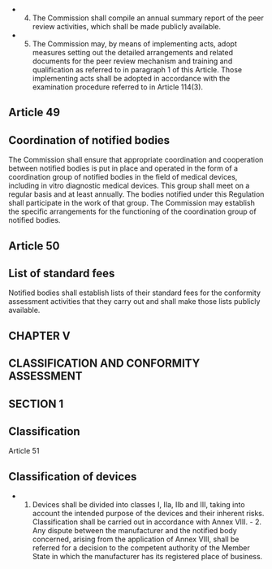 - 4. The  Commission  shall  compile  an  annual  summary  report  of  the  peer  review  activities,  which  shall  be  made publicly available.
- 5. The  Commission  may,  by  means  of  implementing  acts,  adopt  measures  setting  out  the  detailed  arrangements  and related  documents  for  the  peer  review  mechanism  and  training  and  qualification  as  referred  to  in  paragraph  1  of  this Article.  Those  implementing  acts  shall  be  adopted  in  accordance  with  the  examination  procedure  referred  to  in Article 114(3).
## Article 49
## Coordination of notified bodies
The Commission shall ensure that appropriate coordination and cooperation between notified bodies is put in place and operated  in  the  form  of  a  coordination  group  of  notified  bodies  in  the  field  of  medical  devices,  including in  vitro diagnostic medical devices. This group shall meet on a regular basis and at least annually.
The bodies notified under  this Regulation shall participate in the work of that group.
The  Commission  may  establish  the  specific  arrangements  for  the  functioning  of  the  coordination  group  of  notified bodies.
## Article 50
## List of standard fees
Notified bodies shall  establish  lists  of  their  standard  fees  for  the  conformity  assessment  activities  that  they carry out  and shall make those lists publicly available.
## CHAPTER V
## CLASSIFICATION AND CONFORMITY ASSESSMENT
## SECTION 1
## Classification
Article 51
## Classification of devices
- 1. Devices  shall  be  divided  into  classes  I,  IIa,  IIb  and  III,  taking  into  account  the  intended  purpose  of  the  devices  and their  inherent risks. Classification shall be carried out in accordance with Annex VIII. - 2. Any  dispute between  the manufacturer and the notified body  concerned, arising from  the application of Annex VIII,  shall  be  referred  for  a  decision  to  the  competent  authority  of  the  Member  State  in  which  the  manufacturer has its registered place of business. 
